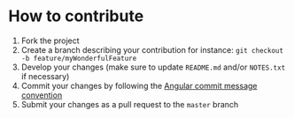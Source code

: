 # How to contribute

1. Fork the project
2. Create a branch describing your contribution for instance: `git checkout -b feature/myWonderfulFeature`
3. Develop your changes (make sure to update `README.md` and/or `NOTES.txt` if necessary)
4. Commit your changes by following the [Angular commit message convention](https://gist.github.com/stephenparish/9941e89d80e2bc58a153) 
5. Submit your changes as a pull request to the `master` branch